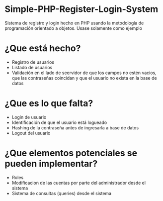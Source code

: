 # Simple-PHP-Register-Login-System
Sistema de registro y login hecho en PHP usando la metodología de programación orientado a objetos. Usase solamente como ejemplo

# ¿Que está hecho?
* Registro de usuarios
* Listado de usuarios
* Validación en el lado de seervidor de que los campos no estén vacios, que las contraseñas coincidan y que el usuario no exista en la base de datos

# ¿Que es lo que falta?
* Login de usuario
* Identificación de que el usuario está logueado
* Hashing de la contraseña antes de ingresarla a base de datos
* Logout del usuario

# ¿Que elementos potenciales se pueden implementar?
* Roles
* Modificacion de las cuentas por parte del administrador desde el sistema
* Sistema de consultas (queries) desde el sistema
